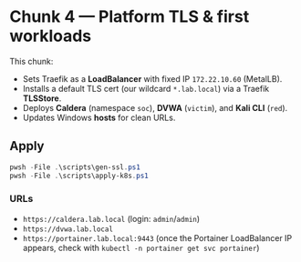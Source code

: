 # Chunk 4 — Platform TLS & first workloads

This chunk:
- Sets Traefik as a **LoadBalancer** with fixed IP `172.22.10.60` (MetalLB).
- Installs a default TLS cert (our wildcard `*.lab.local`) via a Traefik **TLSStore**.
- Deploys **Caldera** (namespace `soc`), **DVWA** (`victim`), and **Kali CLI** (`red`).
- Updates Windows **hosts** for clean URLs.

## Apply
```powershell
pwsh -File .\scripts\gen-ssl.ps1
pwsh -File .\scripts\apply-k8s.ps1
```

### URLs

- `https://caldera.lab.local` (login: `admin`/`admin`)
- `https://dvwa.lab.local`
- `https://portainer.lab.local:9443` (once the Portainer LoadBalancer IP appears, check with `kubectl -n portainer get svc portainer`)
